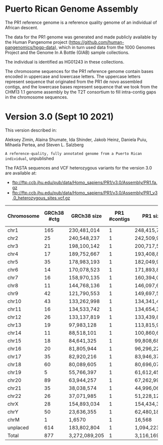 # Puerto Rican Genome Assembly

The PR1 reference genome is a reference quality genome of an individual of African descent. 

The data for the PR1 genome was generated and made publicly available by the Human Pangenome project (https://github.com/human-pangenomics/hpgp-data), which in turn used data from the 1000 Genomes Project and the Genome In A Bottle (GIAB) sample collections.  

The individual is identified as HG01243 in these collections.

The chromosome sequences for the PR1 reference genome contain bases encoded in uppercase and lowercase letters.  The uppercase letters represent sequence that originated from the PR1 de novo assembled contigs, and the lowercase bases represent sequence that we took from the CHM13 1.1 genome assembly by the T2T consortium  to fill intra-contig gaps in the chromosome sequences.

# Version 3.0 (Sept 10 2021)

This version described in:

Aleksey Zimin, Alaina Shumate, Ida Shinder, Jakob Heinz, Daniela Puiu, Mihaela Pertea, and Steven L. Salzberg

`A reference-quality, fully annotated genome from a Puerto Rican individual`, unpublished

The FASTA sequences and VCF heterozygous variants for the version 3.0 are available at:
* ftp://ftp.ccb.jhu.edu/pub/data/Homo_sapiens/PR1/v3.0/Assembly/PR1.fa.gz
* ftp://ftp.ccb.jhu.edu/pub/data/Homo_sapiens/PR1/v3.0/Assembly/PR1_v3.0_heterozygous_sites.vcf.gz

|Chromosome|GRCh38 #ctg|GRCh38 size|PR1 #contigs|PR1 size|PR1 Non-HG01243 sequence|PR1 #heterozygous sites|
|---|---|---|----|----|----|----|
|chr1|165|230,481,014|1|248,415,701|313,094|308,891|
|chr2|25|240,548,237|1|242,509,959|121,360|303,641|
|chr3|21|198,100,142|1|200,717,518|66,870|254,405|
|chr4|17|189,752,667|1|193,408,891|160,204|281,169|
|chr5|35|178,983,193|1|182,049,998|242,235|249,520|
|chr6|14|170,078,523|1|171,893,897|580,341|221,719|
|chr7|16|158,970,135|1|160,394,084|63,716|229,903|
|chr8|11|144,768,136|1|146,097,661|45,515|204,765|
|chr9|42|121,790,553|1|149,697,505|552,181|318,911|
|chr10|43|133,262,998|1|134,341,430|96,986|193,346|
|chr11|16|134,533,742|1|134,654,341|187,830|180,539|
|chr12|26|133,137,819|1|133,439,878|134,329|170,894|
|chr13|19|97,983,128|1|113,815,969|1,945,206|182,483|
|chr14|11|88,518,101|1|100,860,689|383,768|156,697|
|chr15|18|84,641,325|1|99,808,683|324,698|129,758|
|chr16|20|81,805,944|1|96,296,229|90,454|120,404|
|chr17|35|82,920,216|1|83,946,371|35,649|120,200|
|chr18|60|80,089,605|1|80,696,073|17,070|112,348|
|chr19|5|55,766,397|1|61,612,450|492,836|91,798|
|chr20|89|63,944,257|1|67,262,993|68,168|99,091|
|chr21|35|38,038,574|1|44,996,062|809,967|95,686|
|chr22|26|37,071,985|1|51,228,122|1,537,783|104,746|
|chrX|28|154,893,034|1|154,434,329|425,683|102,859|
|chrY|50|23,636,355|1|62,480,187|2,340,268|39,343|
|chrM|1|1,6570|1|16,568|0|0|
|unplaced|614|183,802,804|1|1,094,223|109,962|1,730|
|Total|877|3,272,089,205|1|3,116,169,811|11,146,173|4,274,846|
